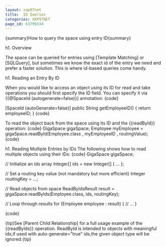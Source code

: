 ```yaml
---
layout: xap97net
title:  ID Queries
categories: XAP97NET
page_id: 63799334
---
```


{summary}How to query the space using entry ID{summary}

h1. Overview

The space can be queried for entries using [Template Matching] or [SQLQuery], but sometimes we know the exact id of the entry we need and prefer a faster solution. This is where id-based queries come handy.

h1. Reading an Entry By ID

When you would like to access an object using its ID for read and take operations you should first specify the ID field. You can specify it via {{@SpaceId (autogenerate=false)}} annotation:
{code}

[SpaceId (autoGenerate=false)]
public String getEmployeeID() {
    return employeeID;
}
{code}

To read the object back from the space using its ID and the {{readById}} operation:
{code}
GigaSpace gigaSpace;
Employee myEmployee = gigaSpace.readById(Employee.class , myEmployeeID , routingValue);
{code}

h1. Reading Multiple Entries by IDs
The following shows how to read multiple objects using their IDs:
{code}
GigaSpace gigaSpace;

// Initialize an ids array
Integer[] ids = new Integer[] { ... };

// Set a routing key value (not mandatory but more efficient)
Integer routingKey = ...;

// Read objects from space
ReadByIdsResult<Employee> result = gigaSpace.readByIds(Employee.class, ids, routingKey);

// Loop through results
for (Employee employee : result) {
  // ...
}

{code}

{tip}See [Parent Child Relationship] for a full usage example of the {{readByIds}} operation.
ReadById is intended to objects with meaningful ids,if used with auto-generate="true" ids,the given object type will be ignored.{tip}
